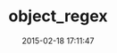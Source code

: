 ---
layout: post
title:  "object_regex"
repo:   "michaeledgar/object_regex"
date:   2015-02-18 17:11:47
gemurl: http://github.com/michaeledgar/object_regex
---